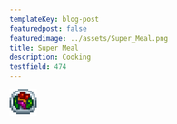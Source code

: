 ```yaml
---
templateKey: blog-post
featuredpost: false
featuredimage: ../assets/Super_Meal.png
title: Super Meal
description: Cooking
testfield: 474
---
```

![Super Meal](../assets/Super_Meal.png)